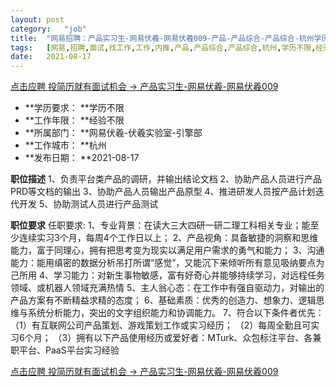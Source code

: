 ```yaml
---
layout:	post
category:	"job"
title:	"网易招聘：产品实习生-网易伏羲-网易伏羲009-产品-产品综合-产品综合-杭州学历不限经验不限"
tags:	[网易,招聘,面试,找工作,工作,内推,产品,产品综合,产品综合,杭州,学历不限,经验不限]
date:	2021-08-17
---
```


[点击应聘 投简历就有面试机会 -> 产品实习生-网易伏羲-网易伏羲009](http://mobile.bole.netease.com/bole/boleDetail?id=34397&employeeId=346f03c3cda5f04c&key=all)



- **学历要求： **学历不限
- **工作年限： **经验不限
- **所属部门： **网易伏羲-伏羲实验室-引擎部
- **工作城市： **杭州
- **发布日期： **2021-08-17



**职位描述**
1、负责平台类产品的调研，并输出结论文档
2、协助产品人员进行产品PRD等文档的输出
3、协助产品人员输出产品原型
4、推进研发人员按产品计划迭代开发
5、协助测试人员进行产品测试




**职位要求**
任职要求:
1、专业背景：在读大三大四研一研二理工科相关专业；能至少连续实习3个月，每周4个工作日以上；
2、产品视角：具备敏捷的洞察和思维能力，富于同理心，拥有把思考变为现实以满足用户需求的勇气和能力；
3、沟通能力：能用缜密的数据分析吊打所谓“感觉”，又能沉下来倾听所有意见吸纳要点为己所用
4、学习能力：对新生事物敏感，富有好奇心并能够持续学习，对远程任务领域、或机器人领域充满热情
5、主人翁心态：在工作中有强自驱动力，对输出的产品方案有不断精益求精的态度；
6、基础素质：优秀的创造力、想象力、逻辑思维与系统分析能力，突出的文字组织能力和协调能力。
7、符合以下条件者优先：
（1）有互联网公司产品策划、游戏策划工作或实习经历；
（2）每周全勤且可实习6个月；
（3）拥有以下产品使用经历或爱好者：MTurk、众包标注平台、各兼职平台、PaaS平台实习经验



[点击应聘 投简历就有面试机会 -> 产品实习生-网易伏羲-网易伏羲009](http://mobile.bole.netease.com/bole/boleDetail?id=34397&employeeId=346f03c3cda5f04c&key=all)